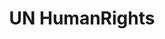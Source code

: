 ---
description: 这是个技术上的反面教材，难怪人权事业原地踏步甚至倒退。
layout: post
results:
- artistId: 439971125
  version: '1.0.3'
  primaryGenreName: News
  genreIds:
  - '6009'
  - '6017'
  artworkUrl60: http://is1.mzstatic.com/image/thumb/Purple62/v4/22/fa/34/22fa34df-0023-3f37-43fd-3b5fa876438a/source/60x60bb.jpg
  minimumOsVersion: '6.0'
  appletvScreenshotUrls: []
  sellerName: United Nations
  supportedDevices:
  - iPhone-3GS
  - iPhone4
  - iPodTouchFourthGen
  - iPad2Wifi
  - iPad23G
  - iPhone4S
  - iPadThirdGen
  - iPadThirdGen4G
  - iPhone5
  - iPodTouchFifthGen
  - iPadFourthGen
  - iPadFourthGen4G
  - iPadMini
  - iPadMini4G
  - iPhone5c
  - iPhone5s
  - iPhone6
  - iPhone6Plus
  - iPodTouchSixthGen
  genres:
  - 新闻
  - 教育
  currentVersionReleaseDate: '2016-09-26T16:25:20Z'
  trackName: UN HumanRights
  isVppDeviceBasedLicensingEnabled: true
  description: "Stay informed and support human rights directly on your phone!
    Together with the UN Human Rights Office, you can make a difference by
    helping those whose rights are being violated. Read up on stories and
    news, watch videos, learn about your rights, share information with your
    friends, and donate for a worthy cause. \n\nWhy use UN Human Rights?\no\tKnow
    your rights: this will make you better equipped to claim your rights whether
    civil and political or social and economic no matter where in the world
    you are\no\tGet the latest human rights updates: this will make you aware
    of human rights violations taking place around the world and the injustices
    that some populations face in their daily lives \no\tShare updates on
    social media: this will allow your friends to like and comment on videos,
    stories and news\no\tSupport a worthy cause: make a donation in support
    of victims of torture, to combat discrimination (racial or against women,
    migrants and LGBTI); to ensure that human rights defenders are safe and
    secure; or to report on human rights violations, bring perpetrators to
    justice and provide victims with protection and reparations.     \n\nAbout
    us: We are the United Nations Human Rights Office headquartered in Geneva,
    Switzerland with offices in over 60 countries. Our mission is to protect
    and promote the human rights of all, so that people just like you and
    I can live free from fear and want."
  price: 0
  trackId: 1152970376
  releaseDate: '2016-09-23T08:09:46Z'
  advisories:
  - 偶尔/轻度医药/医疗信息
  - 偶尔/轻微的成人/性暗示题材
  screenshotUrls:
  - http://a3.mzstatic.com/us/r30/Purple71/v4/a4/b9/8d/a4b98d7a-023e-e4fe-2c16-087042bb09f4/screen696x696.jpeg
  - http://a3.mzstatic.com/us/r30/Purple62/v4/b2/b3/8d/b2b38d68-3b4e-6aca-ae93-504cce808208/screen696x696.jpeg
  - http://a3.mzstatic.com/us/r30/Purple71/v4/83/11/63/83116300-ad3b-f0c1-a75f-7f01ff43d261/screen696x696.jpeg
  - http://a5.mzstatic.com/us/r30/Purple62/v4/d7/5f/aa/d75faadd-a37e-a22a-607f-d6109c7924a1/screen696x696.jpeg
  - http://a4.mzstatic.com/us/r30/Purple71/v4/02/81/da/0281da86-27c0-5ab6-70b7-952bf26ba7c8/screen696x696.jpeg
  artistViewUrl: https://itunes.apple.com/cn/developer/united-nations/id439971125?uo=4
  primaryGenreId: 6009
  kind: software
  fileSizeBytes: '15464448'
  bundleId: org.ohchr.unhr
  trackContentRating: 12+
  releaseNotes: Notification's problem fixed
  trackCensoredName: UN HumanRights
  contentAdvisoryRating: 12+
  isGameCenterEnabled: false
  artistName: United Nations
  languageCodesISO2A:
  - EN
  features:
  - iosUniversal
  wrapperType: software
  artworkUrl512: http://is1.mzstatic.com/image/thumb/Purple62/v4/22/fa/34/22fa34df-0023-3f37-43fd-3b5fa876438a/source/512x512bb.jpg
  artworkUrl100: http://is1.mzstatic.com/image/thumb/Purple62/v4/22/fa/34/22fa34df-0023-3f37-43fd-3b5fa876438a/source/100x100bb.jpg
  trackViewUrl: https://geo.itunes.apple.com/cn/app/un-humanrights/id1152970376?mt=8&uo=4
  formattedPrice: 免费
  currency: CNY
  ipadScreenshotUrls:
  - http://a5.mzstatic.com/us/r30/Purple71/v4/90/a9/9a/90a99ad9-54e7-e89f-e1c8-1088310ed6df/sc1024x768.jpeg
  - http://a5.mzstatic.com/us/r30/Purple62/v4/2e/35/e4/2e35e464-357a-0386-eec2-f5446fc183fe/sc1024x768.jpeg
  - http://a5.mzstatic.com/us/r30/Purple71/v4/c5/b6/85/c5b68521-8878-6560-a552-05ca61b33513/sc1024x768.jpeg
  - http://a4.mzstatic.com/us/r30/Purple71/v4/a7/74/2e/a7742e20-275e-ecfb-c57d-611ac1088fee/sc1024x768.jpeg
  - http://a4.mzstatic.com/us/r30/Purple71/v4/ed/8a/cd/ed8acda2-3c88-ac12-f6f4-08188fe3ff37/sc1024x768.jpeg
category: 新闻
tags: tag1
resultCount: 1
title: UN HumanRights

---